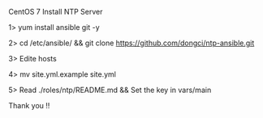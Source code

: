 CentOS 7 Install NTP Server

1> yum install ansible git -y

2> cd /etc/ansible/ && git clone https://github.com/dongci/ntp-ansible.git

3> Edite hosts

4> mv site.yml.example site.yml

5> Read ./roles/ntp/README.md  &&  Set the key in vars/main

Thank you !!
